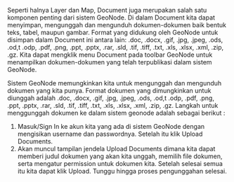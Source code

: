 Seperti halnya Layer dan Map, Document juga merupakan salah satu komponen penting dari sistem GeoNode. Di dalam Document kita dapat menyimpan, mengunggah dan mengunduh dokumen-dokumen baik bentuk teks, tabel, maupun gambar. Format yang didukung oleh GeoNode untuk disimpan dalam Document ini antara lain: .doc, .docx, .gif, .jpg, .jpeg, .ods, .od,t .odp, .pdf, .png, .ppt, .pptx, .rar, .sld, .tif, .tiff, .txt, .xls, .xlsx, .xml, .zip, .gz. Kita dapat mengklik menu Document pada toolbar GeoNode untuk menampilkan dokumen-dokumen yang telah terpublikasi dalam sistem GeoNode.

Sistem GeoNode memungkinkan kita untuk mengunggah dan mengunduh dokumen yang kita punya. Format dokumen yang dimungkinkan untuk diunggah adalah .doc, .docx, .gif, .jpg, .jpeg, .ods, .od,t .odp, .pdf, .png, .ppt, .pptx, .rar, .sld, .tif, .tiff, .txt, .xls, .xlsx, .xml, .zip, .gz. Langkah untuk menggunggah dokumen ke dalam sistem geonode adalah sebagai berikut :
1. Masuk/Sign In ke akun kita yang ada di sistem GeoNode dengan mengisikan username dan passwordnya. Setelah itu klik Upload Documents.
2. Akan muncul tampilan jendela Upload Documents dimana kita dapat memberi judul dokumen yang akan kita unggah, memilih file dokumen, serta mengatur permission untuk dokumen kita. Setelah selesai semua itu kita dapat klik Upload. Tunggu hingga proses pengunggahan selesai.


